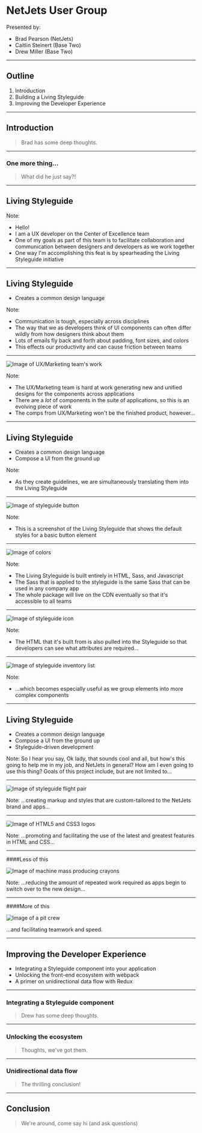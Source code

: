 # NetJets User Group

Presented by:

 * Brad Pearson (NetJets)
 * Caitlin Steinert (Base Two)
 * Drew Miller (Base Two)

---

## Outline

 1. Introduction
 2. Building a Living Styleguide
 3. Improving the Developer Experience

---

## Introduction

> Brad has some deep thoughts.

----

### One more thing...

> What did he just say?!

---

## Living Styleguide

Note:
- Hello! 
- I am a UX developer on the Center of Excellence team
- One of my goals as part of this team is to facilitate collaboration and communication between designers and developers as we work together
- One way I'm accomplishing this feat is by spearheading the Living Styleguide initiative

----

## Living Styleguide

 - Creates a common design language

Note:
- Communication is tough, especially across disciplines
- The way that we as developers think of UI components can often differ wildly from how designers think about them
- Lots of emails fly back and forth about padding, font sizes, and colors
- This effects our productivity and can cause friction between teams

----

![Image of UX/Marketing team's work](images/user-experience-team.png)

Note:
- The UX/Marketing team is hard at work generating new and unified designs for the components across applications
- There are a *lot* of components in the suite of applications, so this is an evolving piece of work
- The comps from UX/Marketing won't be the finished product, however...

----

## Living Styleguide

 - Creates a common design language
 - Compose a UI from the ground up

Note:
- As they create guidelines, we are simultaneously translating them into the Living Styleguide

----

![Image of styleguide button](images/button.png)

Note:
- This is a screenshot of the Living Styleguide that shows the default styles for a basic button element


----

![Image of colors](images/colors.png)

Note:
- The Living Styleguide is built entirely in HTML, Sass, and Javascript
- The Sass that is applied to the styleguide is the same Sass that can be used in any company app
- The whole package will live on the CDN eventually so that it's accessible to all teams

----

![Image of styleguide icon](images/icon.png)

Note:
- The HTML that it's built from is also pulled into the Styleguide so that developers can see what attributes are required...

----

![Image of styleguide inventory list](images/inventory-list.png)

Note:
- ...which becomes especially useful as we group elements into more complex components

----

## Living Styleguide

 - Creates a common design language
 - Compose a UI from the ground up
 - Styleguide-driven development

Note:
So I hear you say, Ok lady, that sounds cool and all, but how's this going to help me in my job, and NetJets in general? How am I even going to use this thing?
Goals of this project include, but are not limited to...

----

![Image of styleguide flight pair](images/flight-pair.png)

Note:
...creating markup and styles that are custom-tailored to the NetJets brand and apps...

----

![Image of HTML5 and CSS3 logos](http://www.bobbyberberyan.com/wp-content/uploads/2012/03/HTML5CSS3Logos.svg)

Note:
...promoting and facilitating the use of the latest and greatest features in HTML and CSS...

----

####Less of this

![Image of machine mass producing crayons](https://i.kinja-img.com/gawker-media/image/upload/s--e8JjQnyR--/c_fit,fl_progressive,q_80,w_636/19dg5vejfp529gif.gif)

Note:
...reducing the amount of repeated work required as apps begin to switch over to the new design...

----

####More of this

![Image of a pit crew](https://media.giphy.com/media/MAQR6SBvKGQ5a/giphy.gif)

...and facilitating teamwork and speed. 

---

## Improving the Developer Experience

 - Integrating a Styleguide component into your application
 - Unlocking the front-end ecosystem with webpack
 - A primer on unidirectional data flow with Redux

----

### Integrating a Styleguide component

> Drew has some deep thoughts.

----

### Unlocking the ecosystem

> Thoughts, we've got them.

----

### Unidirectional data flow

> The thrilling conclusion!

---

## Conclusion

> We're around, come say hi (and ask questions)